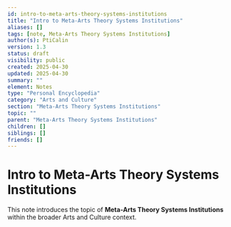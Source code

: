 ```yaml
---
id: intro-to-meta-arts-theory-systems-institutions
title: "Intro to Meta-Arts Theory Systems Institutions"
aliases: []
tags: [note, Meta-Arts Theory Systems Institutions]
author(s): PtiCalin
version: 1.3
status: draft
visibility: public
created: 2025-04-30
updated: 2025-04-30
summary: ""
element: Notes
type: "Personal Encyclopedia"
category: "Arts and Culture"
section: "Meta-Arts Theory Systems Institutions"
topic: ""
parent: "Meta-Arts Theory Systems Institutions"
children: []
siblings: []
friends: []
---
```

# Intro to Meta-Arts Theory Systems Institutions

This note introduces the topic of **Meta-Arts Theory Systems Institutions** within the broader Arts and Culture context.
